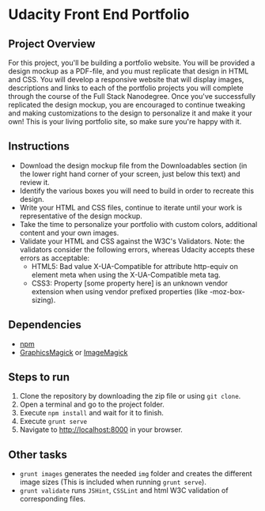 # Udacity Front End Portfolio

## Project Overview
For this project, you'll be building a portfolio website. You will be provided a design mockup as a PDF-file, and you must replicate that design in HTML and CSS. You will develop a responsive website that will display images, descriptions and links to each of the portfolio projects you will complete through the course of the Full Stack Nanodegree.
Once you've successfully replicated the design mockup, you are encouraged to continue tweaking and making customizations to the design to personalize it and make it your own! This is your living portfolio site, so make sure you're happy with it.


## Instructions
* Download the design mockup file from the Downloadables section (in the lower right hand corner of your screen, just below this text) and review it.
* Identify the various boxes you will need to build in order to recreate this design.
* Write your HTML and CSS files, continue to iterate until your work is representative of the design mockup.
* Take the time to personalize your portfolio with custom colors, additional content and your own images.
* Validate your HTML and CSS against the W3C's Validators. Note: the validators consider the following errors, whereas Udacity accepts these errors as acceptable:
  * HTML5: Bad value X-UA-Compatible for attribute http-equiv on element meta when using the X-UA-Compatible meta tag.
  * CSS3: Property [some property here] is an unknown vendor extension when using vendor prefixed properties (like -moz-box-sizing).

## Dependencies
* [npm](https://www.npmjs.com/)
* [GraphicsMagick](http://www.graphicsmagick.org/) or [ImageMagick](http://www.imagemagick.org/script/index.php)

## Steps to run

1. Clone the repository by downloading the zip file or using `git clone`.
2. Open a terminal and go to the project folder.
3. Execute `npm install` and wait for it to finish.
3. Execute `grunt serve`
4. Navigate to [http://localhost:8000](http://localhost:8000) in your browser.

## Other tasks

* `grunt images` generates the needed `img` folder and creates the different image sizes (This is included when running `grunt serve`).
* `grunt validate` runs `JSHint`, `CSSLint` and html W3C validation of corresponding files.
